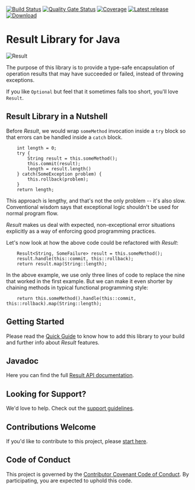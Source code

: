 
[![Build Status](https://github.com/leakyabstractions/result/workflows/Build/badge.svg)](https://github.com/LeakyAbstractions/result/actions?query=workflow%3ABuild)
[![Quality Gate Status](https://sonarcloud.io/api/project_badges/measure?project=LeakyAbstractions_result&metric=alert_status)](https://sonarcloud.io/dashboard?id=LeakyAbstractions_result)
[![Coverage](https://sonarcloud.io/api/project_badges/measure?project=LeakyAbstractions_result&metric=coverage)](https://sonarcloud.io/component_measures?id=LeakyAbstractions_result&metric=coverage&view=list)
[![Latest release](https://img.shields.io/github/release/leakyabstractions/result.svg)](https://github.com/leakyabstractions/result/releases/latest)
[![Download](https://api.bintray.com/packages/leakyabstractions/maven/result/images/download.svg)](https://bintray.com/leakyabstractions/maven/result/)

# Result Library for Java

![Result](https://dev.leakyabstractions.com/result/result-banner-centered.png)

The purpose of this library is to provide a type-safe encapsulation of operation results that may have succeeded or
failed, instead of throwing exceptions.

If you like `Optional` but feel that it sometimes falls too short, you'll love `Result`.


## Result Library in a Nutshell

Before _Result_, we would wrap `someMethod` invocation inside a `try` block so that errors can be handled inside a
`catch` block.

```
    int length = 0;
    try {
        String result = this.someMethod();
        this.commit(result);
        length = result.length()
    } catch(SomeException problem) {
        this.rollback(problem);
    }
    return length;
```

This approach is lengthy, and that's not the only problem -- it's also slow. Conventional wisdom says that exceptional
logic shouldn't be used for normal program flow.

_Result_ makes us deal with expected, non-exceptional error situations explicitly as a way of enforcing good programming
practices.

Let's now look at how the above code could be refactored with _Result_:

```
    Result<String, SomeFailure> result = this.someMethod();
    result.handle(this::commit, this::rollback);
    return result.map(String::length);
```

In the above example, we use only three lines of code to replace the nine that worked in the first example. But we can
make it even shorter by chaining methods in typical functional programming style:

```
    return this.someMethod().handle(this::commit, this::rollback).map(String::length);
```


## Getting Started

Please read the [Quick Guide](https://dev.leakyabstractions.com/result/) to know how to add this library to your build
and further info about _Result_ features.


## Javadoc

Here you can find the full [Result API documentation](https://dev.leakyabstractions.com/result/api/).


## Looking for Support?

We'd love to help. Check out the [support guidelines](https://dev.leakyabstractions.com/result/SUPPORT.html).


## Contributions Welcome

If you'd like to contribute to this project, please [start here](https://dev.leakyabstractions.com/result/CONTRIBUTING.html).


## Code of Conduct

This project is governed by the
[Contributor Covenant Code of Conduct](https://dev.leakyabstractions.com/result/CODE_OF_CONDUCT.html).
By participating, you are expected to uphold this code.

